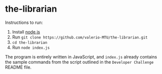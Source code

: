 # the-librarian

Instructions to run:

1. Install [node.js](https://nodejs.org/en/)
2. Run `git clone https://github.com/valerio-MTU/the-librarian.git`
3. `cd the-librarian`
4. Run `node index.js`

The program is entirely written in JavaScript, and `index.js` already contains the sample commands from the script outlined in the `Developer Challenge` README file.
